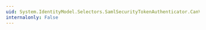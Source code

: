 ```yaml
---
uid: System.IdentityModel.Selectors.SamlSecurityTokenAuthenticator.CanValidateTokenCore(System.IdentityModel.Tokens.SecurityToken)
internalonly: False
---
```

